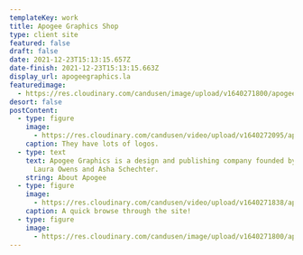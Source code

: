 ```yaml
---
templateKey: work
title: Apogee Graphics Shop
type: client site
featured: false
draft: false
date: 2021-12-23T15:13:15.657Z
date-finish: 2021-12-23T15:13:15.663Z
display_url: apogeegraphics.la
featuredimage:
  - https://res.cloudinary.com/candusen/image/upload/v1640271800/apogee_zdup45.jpg
desort: false
postContent:
  - type: figure
    image:
      - https://res.cloudinary.com/candusen/video/upload/v1640272095/apogee_logo_fdji7u.mp4
    caption: They have lots of logos.
  - type: text
    text: Apogee Graphics is a design and publishing company founded by artists
      Laura Owens and Asha Schechter.
    string: About Apogee
  - type: figure
    image:
      - https://res.cloudinary.com/candusen/video/upload/v1640271838/apogee_sitebrowse_xymhdb.mp4
    caption: A quick browse through the site!
  - type: figure
    image:
      - https://res.cloudinary.com/candusen/image/upload/v1640271800/apogee_zdup45.jpg
---
```

